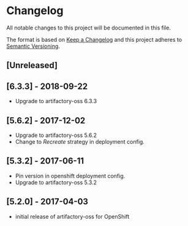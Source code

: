 # Changelog
All notable changes to this project will be documented in this file.

The format is based on [Keep a Changelog](http://keepachangelog.com/en/1.0.0/)
and this project adheres to [Semantic Versioning](http://semver.org/spec/v2.0.0.html).

## [Unreleased]

## [6.3.3] - 2018-09-22
- Upgrade to artifactory-oss 6.3.3

## [5.6.2] - 2017-12-02

- Upgrade to artifactory-oss 5.6.2
- Change to *Recreate* strategy in deployment config.

## [5.3.2] - 2017-06-11

- Pin version in openshift deployment config.
- Upgrade to artifactory-oss 5.3.2


## [5.2.0] - 2017-04-03

- initial release of artifactory-oss for OpenShift
